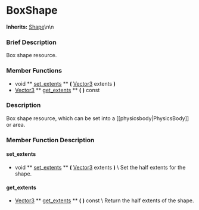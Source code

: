 #  BoxShape  
**Inherits:** [Shape](class_shape)\\n\\n
###  Brief Description  
Box shape resource.

###  Member Functions 
  * void  ** [set_extents](#set_extents) **  **(** [Vector3](class_vector3) extents  **)**
  * [Vector3](class_vector3)  ** [get_extents](#get_extents) **  **(** **)** const

###  Description  
Box shape resource, which can be set into a [[physicsbody|PhysicsBody]] or area.

###  Member Function Description  
#### <a name="set_extents">set_extents</a>
  * void  ** [set_extents](#set_extents) **  **(** [Vector3](class_vector3) extents  **)**
\\
Set the half extents for the shape.
#### <a name="get_extents">get_extents</a>
  * [Vector3](class_vector3)  ** [get_extents](#get_extents) **  **(** **)** const
\\
Return the half extents of the shape.

